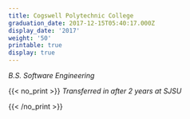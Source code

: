 ```yaml
---
title: Cogswell Polytechnic College
graduation_date: 2017-12-15T05:40:17.000Z
display_date: '2017'
weight: '50'
printable: true
display: true
---
```

_B.S. Software Engineering_

{{< no_print >}}
_Transferred in after 2 years at SJSU_

{{< /no_print >}}
